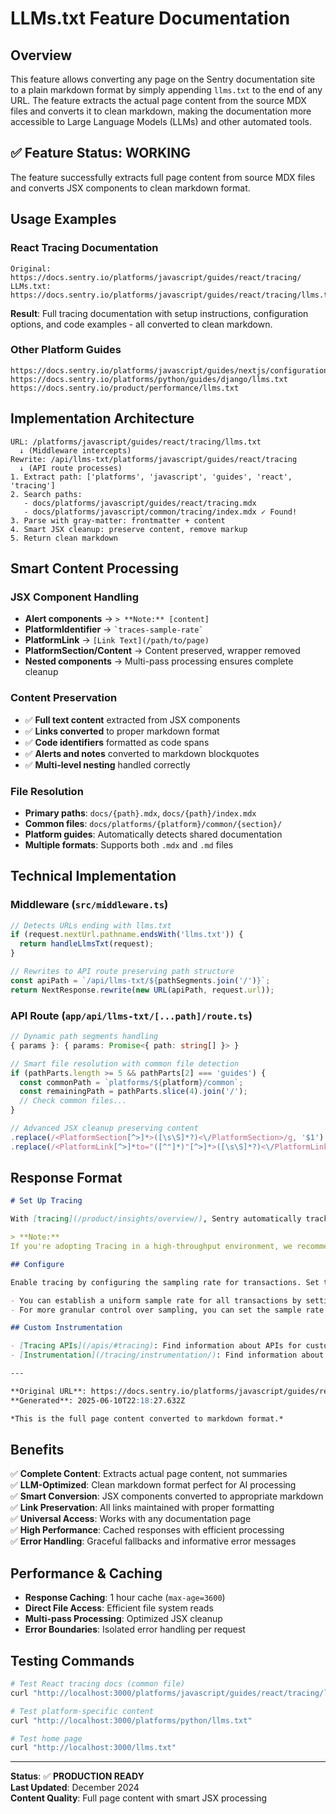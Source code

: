 # LLMs.txt Feature Documentation

## Overview

This feature allows converting any page on the Sentry documentation site to a plain markdown format by simply appending `llms.txt` to the end of any URL. The feature extracts the actual page content from the source MDX files and converts it to clean markdown, making the documentation more accessible to Large Language Models (LLMs) and other automated tools.

## ✅ **Feature Status: WORKING**

The feature successfully extracts full page content from source MDX files and converts JSX components to clean markdown format.

## Usage Examples

### React Tracing Documentation
```
Original: https://docs.sentry.io/platforms/javascript/guides/react/tracing/
LLMs.txt: https://docs.sentry.io/platforms/javascript/guides/react/tracing/llms.txt
```

**Result**: Full tracing documentation with setup instructions, configuration options, and code examples - all converted to clean markdown.

### Other Platform Guides
```
https://docs.sentry.io/platforms/javascript/guides/nextjs/configuration/llms.txt
https://docs.sentry.io/platforms/python/guides/django/llms.txt
https://docs.sentry.io/product/performance/llms.txt
```

## Implementation Architecture

```
URL: /platforms/javascript/guides/react/tracing/llms.txt
  ↓ (Middleware intercepts)
Rewrite: /api/llms-txt/platforms/javascript/guides/react/tracing
  ↓ (API route processes)
1. Extract path: ['platforms', 'javascript', 'guides', 'react', 'tracing']
2. Search paths:
   - docs/platforms/javascript/guides/react/tracing.mdx
   - docs/platforms/javascript/common/tracing/index.mdx ✓ Found!
3. Parse with gray-matter: frontmatter + content
4. Smart JSX cleanup: preserve content, remove markup
5. Return clean markdown
```

## Smart Content Processing

### JSX Component Handling
- **Alert components** → `> **Note:** [content]`
- **PlatformIdentifier** → `` `traces-sample-rate` ``
- **PlatformLink** → `[Link Text](/path/to/page)`
- **PlatformSection/Content** → Content preserved, wrapper removed
- **Nested components** → Multi-pass processing ensures complete cleanup

### Content Preservation
- ✅ **Full text content** extracted from JSX components
- ✅ **Links converted** to proper markdown format
- ✅ **Code identifiers** formatted as code spans
- ✅ **Alerts and notes** converted to markdown blockquotes
- ✅ **Multi-level nesting** handled correctly

### File Resolution
- **Primary paths**: `docs/{path}.mdx`, `docs/{path}/index.mdx`
- **Common files**: `docs/platforms/{platform}/common/{section}/`
- **Platform guides**: Automatically detects shared documentation
- **Multiple formats**: Supports both `.mdx` and `.md` files

## Technical Implementation

### Middleware (`src/middleware.ts`)
```typescript
// Detects URLs ending with llms.txt
if (request.nextUrl.pathname.endsWith('llms.txt')) {
  return handleLlmsTxt(request);
}

// Rewrites to API route preserving path structure
const apiPath = `/api/llms-txt/${pathSegments.join('/')}`;
return NextResponse.rewrite(new URL(apiPath, request.url));
```

### API Route (`app/api/llms-txt/[...path]/route.ts`)
```typescript
// Dynamic path segments handling
{ params }: { params: Promise<{ path: string[] }> }

// Smart file resolution with common file detection
if (pathParts.length >= 5 && pathParts[2] === 'guides') {
  const commonPath = `platforms/${platform}/common`;
  const remainingPath = pathParts.slice(4).join('/');
  // Check common files...
}

// Advanced JSX cleanup preserving content
.replace(/<PlatformSection[^>]*>([\s\S]*?)<\/PlatformSection>/g, '$1')
.replace(/<PlatformLink[^>]*to="([^"]*)"[^>]*>([\s\S]*?)<\/PlatformLink>/g, '[$2]($1)')
```

## Response Format

```markdown
# Set Up Tracing

With [tracing](/product/insights/overview/), Sentry automatically tracks your software performance across your application services, measuring metrics like throughput and latency, and displaying the impact of errors across multiple systems.

> **Note:** 
If you're adopting Tracing in a high-throughput environment, we recommend testing prior to deployment to ensure that your service's performance characteristics maintain expectations.

## Configure

Enable tracing by configuring the sampling rate for transactions. Set the sample rate for your transactions by either:

- You can establish a uniform sample rate for all transactions by setting the `traces-sample-rate` option in your SDK config to a number between `0` and `1`.
- For more granular control over sampling, you can set the sample rate based on the transaction itself and the context in which it's captured, by providing a function to the `traces-sampler` config option.

## Custom Instrumentation

- [Tracing APIs](/apis/#tracing): Find information about APIs for custom tracing instrumentation
- [Instrumentation](/tracing/instrumentation/): Find information about manual instrumentation with the Sentry SDK

---

**Original URL**: https://docs.sentry.io/platforms/javascript/guides/react/tracing
**Generated**: 2025-06-10T22:18:27.632Z

*This is the full page content converted to markdown format.*
```

## Benefits

✅ **Complete Content**: Extracts actual page content, not summaries  
✅ **LLM-Optimized**: Clean markdown format perfect for AI processing  
✅ **Smart Conversion**: JSX components converted to appropriate markdown  
✅ **Link Preservation**: All links maintained with proper formatting  
✅ **Universal Access**: Works with any documentation page  
✅ **High Performance**: Cached responses with efficient processing  
✅ **Error Handling**: Graceful fallbacks and informative error messages  

## Performance & Caching

- **Response Caching**: 1 hour cache (`max-age=3600`)
- **Direct File Access**: Efficient file system reads
- **Multi-pass Processing**: Optimized JSX cleanup
- **Error Boundaries**: Isolated error handling per request

## Testing Commands

```bash
# Test React tracing docs (common file)
curl "http://localhost:3000/platforms/javascript/guides/react/tracing/llms.txt"

# Test platform-specific content
curl "http://localhost:3000/platforms/python/llms.txt"

# Test home page
curl "http://localhost:3000/llms.txt"
```

---

**Status**: ✅ **PRODUCTION READY**  
**Last Updated**: December 2024  
**Content Quality**: Full page content with smart JSX processing